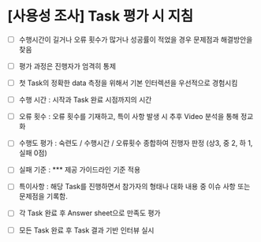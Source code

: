 # [사용성 조사] Task 평가 시 지침


- [ ] 수행시간이 길거나 오류 횟수가 많거나 성공률이 적었을 경우 문제점과 해결방안을 찾음


- [ ] 평가 과정은 진행자가 엄격히 통제
- [ ] 첫 Task의 정확한 data 측정을 위해서 기본 인터렉션을 우선적으로 경험시킴


- [ ] 수행 시간 : 시작과 Task 완료 시점까지의 시간
- [ ] 오류 횟수 : 오류 횟수를 기재하고, 특이 사항 발생 시 추후 Video 분석을 통해 정교화
- [ ] 수행도 평가 : 숙련도 / 수행시간 / 오류횟수 종합하여 진행자 판정 (상3, 중 2, 하 1, 실패 0점)
- [ ] 실패 기준 : *** 제공 가이드라인 기준 적용
- [ ] 특이사항 : 해당 Task를 진행하면서 참가자의 형태나 대화 내용 중 이슈 사항 또는 문제점을 기록함. 
- [ ] 각 Task 완료 후 Answer sheet으로 만족도 평가
- [ ] 모든 Task 완료 후 Task 결과 기반 인터뷰 실시
